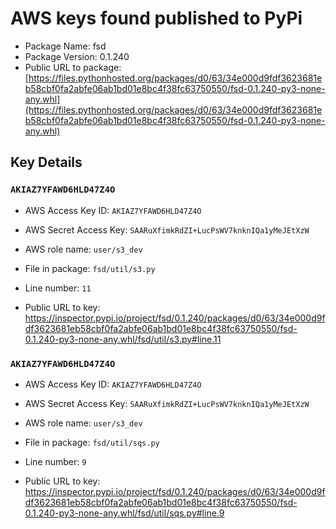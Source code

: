 # AWS keys found published to PyPi

* Package Name: fsd
* Package Version: 0.1.240
* Public URL to package: [https://files.pythonhosted.org/packages/d0/63/34e000d9fdf3623681eb58cbf0fa2abfe06ab1bd01e8bc4f38fc63750550/fsd-0.1.240-py3-none-any.whl](https://files.pythonhosted.org/packages/d0/63/34e000d9fdf3623681eb58cbf0fa2abfe06ab1bd01e8bc4f38fc63750550/fsd-0.1.240-py3-none-any.whl)

## Key Details

### `AKIAZ7YFAWD6HLD47Z4O`

* AWS Access Key ID: `AKIAZ7YFAWD6HLD47Z4O`
* AWS Secret Access Key: `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` 
* AWS role name: `user/s3_dev`
* File in package: `fsd/util/s3.py`
* Line number: `11`

* Public URL to key: https://inspector.pypi.io/project/fsd/0.1.240/packages/d0/63/34e000d9fdf3623681eb58cbf0fa2abfe06ab1bd01e8bc4f38fc63750550/fsd-0.1.240-py3-none-any.whl/fsd/util/s3.py#line.11



### `AKIAZ7YFAWD6HLD47Z4O`

* AWS Access Key ID: `AKIAZ7YFAWD6HLD47Z4O`
* AWS Secret Access Key: `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` 
* AWS role name: `user/s3_dev`
* File in package: `fsd/util/sqs.py`
* Line number: `9`

* Public URL to key: https://inspector.pypi.io/project/fsd/0.1.240/packages/d0/63/34e000d9fdf3623681eb58cbf0fa2abfe06ab1bd01e8bc4f38fc63750550/fsd-0.1.240-py3-none-any.whl/fsd/util/sqs.py#line.9


